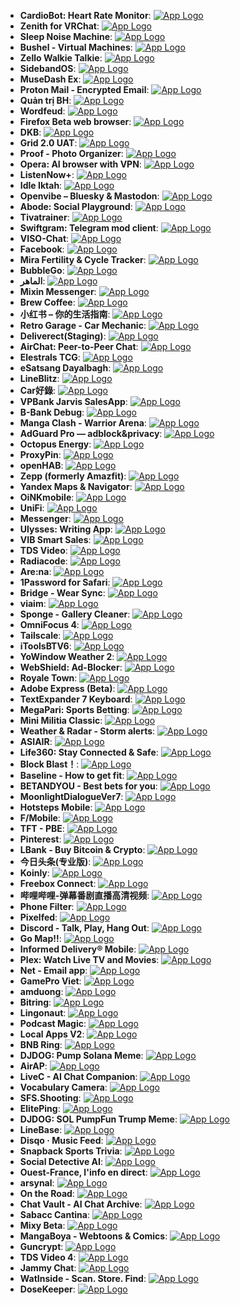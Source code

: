 - **CardioBot: Heart Rate Monitor**: [![App Logo](https://is1-ssl.mzstatic.com/image/thumb/Purple211/v4/8f/84/4b/8f844b11-5ea6-3a6b-e6fb-de3ccf0cf8eb/AppIcon-0-0-1x_U007epad-0-1-85-220.png/200x200bb-80.png)](https://testflight.apple.com/join/H82FVVt6)
- **Zenith for VRChat**: [![App Logo](https://is1-ssl.mzstatic.com/image/thumb/Purple221/v4/e2/0f/28/e20f28b3-a6a2-d075-bdbe-f891a2ccff95/AppIcon-1x_U007emarketing-0-8-0-85-220-0.png/200x200bb-80.png)](https://testflight.apple.com/join/iDVIKnVL)
- **Sleep Noise Machine**: [![App Logo](https://is1-ssl.mzstatic.com/image/thumb/Purple211/v4/81/9e/09/819e09ba-0a0e-2041-dd96-5e923a8584b8/AppIcon-0-0-1x_U007emarketing-0-8-0-0-85-220.png/200x200bb-80.png)](https://testflight.apple.com/join/zcQKXHmv)
- **Bushel - Virtual Machines**: [![App Logo](https://is1-ssl.mzstatic.com/image/thumb/Purple221/v4/d1/3c/bc/d13cbcaf-9136-9dfd-12a3-f00e65d759e9/AppIcon-0-0-85-220-0-0-5-0-2x.png/200x200bb-80.png)](https://testflight.apple.com/join/AYvMmTWm)
- **Zello Walkie Talkie**: [![App Logo](https://is1-ssl.mzstatic.com/image/thumb/Purple211/v4/51/b9/91/51b991c8-7957-96ac-e48b-054010f3477f/AppIcon-0-0-1x_U007epad-0-11-0-sRGB-85-220.png/200x200bb-80.png)](https://testflight.apple.com/join/2Tux4moG)
- **SidebandOS**: [![App Logo](https://is1-ssl.mzstatic.com/image/thumb/Purple221/v4/8b/af/ae/8bafae99-5759-7565-7765-b36f33f44589/AppIcon-1x_U007epad-0-11-0-85-220-0.png/200x200bb-80.png)](https://testflight.apple.com/join/ftgW9n0Z)
- **MuseDash Ex**: [![App Logo](https://is1-ssl.mzstatic.com/image/thumb/Purple221/v4/de/1f/65/de1f650c-46ac-e133-c2e5-4a1738f3a8b2/AppIcon-0-0-1x_U007emarketing-0-8-0-85-220.png/200x200bb-80.png)](https://testflight.apple.com/join/JLWveaUC)
- **Proton Mail - Encrypted Email**: [![App Logo](https://is1-ssl.mzstatic.com/image/thumb/Purple221/v4/fb/f2/78/fbf278f3-1dae-a583-90d0-77def1b65de2/AppUniversalIcon-0-0-1x_U007epad-0-1-0-85-220.png/200x200bb-80.png)](https://testflight.apple.com/join/8SxXknzD)
- **Quản trị BH**: [![App Logo](https://is1-ssl.mzstatic.com/image/thumb/Purple221/v4/03/5f/90/035f90d8-1b7a-f69f-c2fb-e25685f60ca9/AppIcon-0-0-1x_U007emarketing-0-11-0-85-220.png/200x200bb-80.png)](https://testflight.apple.com/join/rro8WE8D)
- **Wordfeud**: [![App Logo](https://is1-ssl.mzstatic.com/image/thumb/Purple221/v4/d4/48/20/d448209b-c127-e9c0-e9bc-eb4b67082911/AppIcon-0-0-1x_U007emarketing-0-8-0-85-220.png/200x200bb-80.png)](https://testflight.apple.com/join/zxgYsVn4)
- **Firefox Beta web browser**: [![App Logo](https://is1-ssl.mzstatic.com/image/thumb/Purple211/v4/fc/59/2e/fc592ed1-0b81-a515-9078-963c7ff34ae5/AppIcon_Beta-0-0-1x_U007epad-0-1-0-85-220.png/200x200bb-80.png)](https://testflight.apple.com/join/P9bu6AOe)
- **DKB**: [![App Logo](https://is1-ssl.mzstatic.com/image/thumb/Purple221/v4/1f/a5/d8/1fa5d808-182d-9f5c-2822-833a60a3ae11/AppIcon-0-1x_U007emarketing-0-8-0-85-220-0.png/200x200bb-80.png)](https://testflight.apple.com/join/NwCXWAEI)
- **Grid 2.0 UAT**: [![App Logo](https://is1-ssl.mzstatic.com/image/thumb/Purple211/v4/80/f7/4d/80f74d96-931e-abef-ec59-81828fcad6fc/AppIcon-0-0-1x_U007emarketing-0-11-0-85-220.png/200x200bb-80.png)](https://testflight.apple.com/join/Dv2pvGuI)
- **Proof - Photo Organizer**: [![App Logo](https://is1-ssl.mzstatic.com/image/thumb/Purple221/v4/bb/ea/c2/bbeac21c-08a2-11b7-1609-f37254036547/AppIcon-0-1x_U007ephone-0-0-0-1-0-85-220-0.png/200x200bb-80.png)](https://testflight.apple.com/join/66h8HPQ5)
- **Opera: AI browser with VPN**: [![App Logo](https://is1-ssl.mzstatic.com/image/thumb/Purple221/v4/49/51/14/49511404-85f5-fdc0-d73a-96b85d81167b/AppIcon-0-0-1x_U007emarketing-0-11-0-85-220.png/200x200bb-80.png)](https://testflight.apple.com/join/ASrCFVHB)
- **ListenNow+**: [![App Logo](https://is1-ssl.mzstatic.com/image/thumb/Purple211/v4/1b/9b/1a/1b9b1ab0-8cb1-2b7c-3990-e9e82f34eeac/AppIcon-0-0-1x_U007epad-0-0-0-1-0-85-220.png/200x200bb-80.png)](https://testflight.apple.com/join/1Zl3Z4GG)
- **Idle Iktah**: [![App Logo](https://is1-ssl.mzstatic.com/image/thumb/Purple211/v4/a1/6d/97/a16d97ec-75ce-ef44-45d7-8a2480647dd9/AppIcon-0-0-1x_U007emarketing-0-8-0-0-85-220.png/200x200bb-80.png)](https://testflight.apple.com/join/Xpg1aGvf)
- **Openvibe – Bluesky & Mastodon**: [![App Logo](https://is1-ssl.mzstatic.com/image/thumb/Purple221/v4/33/7b/c5/337bc533-5c47-ed94-580d-62e7ebddad0e/AppIcon-0-0-1x_U007emarketing-0-11-0-85-220.png/200x200bb-80.png)](https://testflight.apple.com/join/WVoBPXE6)
- **Abode: Social Playground**: [![App Logo](https://is1-ssl.mzstatic.com/image/thumb/Purple221/v4/35/e1/4e/35e14ec0-6c21-c72e-69ae-910b2101ad03/AppIcon-0-0-1x_U007ephone-0-1-0-sRGB-85-220.jpeg/200x200bb-80.png)](https://testflight.apple.com/join/9Arozgr9)
- **Tivatrainer**: [![App Logo](https://is1-ssl.mzstatic.com/image/thumb/Purple211/v4/b9/51/79/b951796c-0b33-5002-f12b-2c23decd4e15/AppIcon-0-0-1x_U007emarketing-0-11-0-85-220.png/200x200bb-80.png)](https://testflight.apple.com/join/qkTTNyGj)
- **Swiftgram: Telegram mod client**: [![App Logo](https://is1-ssl.mzstatic.com/image/thumb/Purple221/v4/8f/a2/a8/8fa2a8b1-1bc1-3c86-b448-1a4abebb9ddc/AppIconLLC-0-0-1x_U007epad-0-1-0-0-85-220.png/200x200bb-80.png)](https://testflight.apple.com/join/3TUwXHbH)
- **VISO-Chat**: [![App Logo](https://is1-ssl.mzstatic.com/image/thumb/Purple211/v4/5a/5d/cd/5a5dcd32-eb4e-cd75-a6ed-613958928f31/AppIcon-0-0-1x_U007emarketing-0-5-0-0-85-220.png/200x200bb-80.png)](https://testflight.apple.com/join/hdEIdOe8)
- **Facebook**: [![App Logo](https://is1-ssl.mzstatic.com/image/thumb/Purple211/v4/81/17/7c/81177c7b-1d9a-14c6-ae41-552070f0a1ac/Icon-Production-0-0-1x_U007epad-0-1-0-85-220.png/200x200bb-80.png)](https://testflight.apple.com/join/C1a3MRG4)
- **Mira Fertility & Cycle Tracker**: [![App Logo](https://is1-ssl.mzstatic.com/image/thumb/Purple221/v4/88/f6/a6/88f6a674-5656-e79d-4748-20b32b98b0b1/AppIcon-0-0-1x_U007emarketing-0-8-0-85-220.png/200x200bb-80.png)](https://testflight.apple.com/join/jVUPS68D)
- **BubbleGo**: [![App Logo](https://is1-ssl.mzstatic.com/image/thumb/Purple211/v4/7d/bf/a8/7dbfa8c9-8b13-401a-8947-3155b84bfff5/AppIcon-0-0-1x_U007ephone-0-1-85-220.png/200x200bb-80.png)](https://testflight.apple.com/join/uXuOrE3v)
- **الماهر**: [![App Logo](https://is1-ssl.mzstatic.com/image/thumb/Purple221/v4/0e/63/43/0e634382-cc13-0da8-6f0e-40b43e092e58/AppIcon-0-0-1x_U007emarketing-0-11-0-85-220.png/200x200bb-80.png)](https://testflight.apple.com/join/ZkmKJQl6)
- **Mixin Messenger**: [![App Logo](https://is1-ssl.mzstatic.com/image/thumb/Purple211/v4/55/19/c8/5519c85f-b94e-8fa5-b236-5ac5d69bcc20/AppIcon-0-0-1x_U007emarketing-0-8-0-sRGB-85-220.png/200x200bb-80.png)](https://testflight.apple.com/join/G36egM0k)
- **Brew Coffee**: [![App Logo](https://is1-ssl.mzstatic.com/image/thumb/Purple211/v4/45/6d/ee/456dee34-bd8f-5847-f507-f0f796928e59/AppIcon-0-0-1x_U007emarketing-0-8-0-sRGB-85-220.png/200x200bb-80.png)](https://testflight.apple.com/join/yo3qrfji)
- **小红书 – 你的生活指南**: [![App Logo](https://is1-ssl.mzstatic.com/image/thumb/Purple211/v4/c2/df/0e/c2df0e01-c05d-0ec7-135c-e51815e128db/AppIcon-0-0-1x_U007emarketing-0-8-0-0-85-220.png/200x200bb-80.png)](https://testflight.apple.com/join/XkGKTA71)
- **Retro Garage - Car Mechanic**: [![App Logo](https://is1-ssl.mzstatic.com/image/thumb/Purple221/v4/79/d2/ea/79d2eafa-fc96-bffa-0f86-d153f675b490/AppIcon-1x_U007emarketing-0-8-0-85-220-0.png/200x200bb-80.png)](https://testflight.apple.com/join/f3tg6O80)
- **Deliverect(Staging)**: [![App Logo](https://is1-ssl.mzstatic.com/image/thumb/Purple221/v4/57/7f/0b/577f0b37-2305-39e7-174f-d8bdad9c7f1b/AppIcon-Staging-0-0-1x_U007emarketing-0-10-0-85-220.png/200x200bb-80.png)](https://testflight.apple.com/join/4dCmSumR)
- **AirChat: Peer-to-Peer Chat**: [![App Logo](https://is1-ssl.mzstatic.com/image/thumb/Purple211/v4/b5/3a/4f/b53a4f6e-2ff2-5d5b-8d34-b79322b4c9e5/AppIcon-0-1x_U007epad-0-1-85-220-0.png/200x200bb-80.png)](https://testflight.apple.com/join/HNkeNvtV)
- **Elestrals TCG**: [![App Logo](https://is1-ssl.mzstatic.com/image/thumb/Purple211/v4/f4/05/dc/f405dcb3-219e-bdfa-6ba2-360c8917e3bd/AppIcon-0-0-1x_U007emarketing-0-0-0-7-0-0-sRGB-0-0-0-GLES2_U002c0-512MB-85-220-0-0.png/200x200bb-80.png)](https://testflight.apple.com/join/c3eNuA4G)
- **eSatsang Dayalbagh**: [![App Logo](https://is1-ssl.mzstatic.com/image/thumb/Purple211/v4/a5/d5/2a/a5d52a8a-53c5-5a48-921a-ea52121eb442/AppIcon-0-0-1x_U007emarketing-0-11-0-0-85-220.png/200x200bb-80.png)](https://testflight.apple.com/join/RlryJv2c)
- **LineBlitz**: [![App Logo](https://is1-ssl.mzstatic.com/image/thumb/Purple221/v4/4a/22/ae/4a22ae77-d274-823d-663b-42290fa52a7f/AppIcon-0-0-1x_U007epad-0-1-0-85-220.png/200x200bb-80.png)](https://testflight.apple.com/join/bGpSAP8a)
- **Car好錄**: [![App Logo](https://is1-ssl.mzstatic.com/image/thumb/Purple221/v4/66/23/e9/6623e9c4-6c5d-9621-fc15-8f46c45a6b52/AppIcon-0-0-1x_U007emarketing-0-8-0-85-220.png/200x200bb-80.png)](https://testflight.apple.com/join/vjFXiaw0)
- **VPBank Jarvis SalesApp**: [![App Logo](https://is1-ssl.mzstatic.com/image/thumb/Purple211/v4/9d/cb/b2/9dcbb2a2-ba59-e79d-c601-497fe2ef4c37/AppIcon-1x_U007emarketing-0-8-0-85-220-0.png/200x200bb-80.png)](https://testflight.apple.com/join/nlZsButl)
- **B-Bank Debug**: [![App Logo](https://is1-ssl.mzstatic.com/image/thumb/Purple221/v4/8a/5c/10/8a5c102a-0fbc-b89b-9773-f347be74f535/AppIcon-Debug-0-0-1x_U007ephone-0-11-0-85-220.png/200x200bb-80.png)](https://testflight.apple.com/join/lnzqqwbU)
- **Manga Clash - Warrior Arena**: [![App Logo](https://is1-ssl.mzstatic.com/image/thumb/Purple211/v4/39/9b/72/399b7231-4051-4f54-46bf-8c5c0b00741d/AppIcon-0-0-1x_U007emarketing-0-7-0-85-220.png/200x200bb-80.png)](https://testflight.apple.com/join/htIpxyDx)
- **AdGuard Pro — adblock&privacy**: [![App Logo](https://is1-ssl.mzstatic.com/image/thumb/Purple221/v4/73/27/39/73273998-e9eb-9f7e-3557-1f6b896342c2/ProAppIcon-0-0-1x_U007epad-0-11-0-sRGB-85-220.png/200x200bb-80.png)](https://testflight.apple.com/join/Eita1W29)
- **Octopus Energy**: [![App Logo](https://is1-ssl.mzstatic.com/image/thumb/Purple211/v4/49/6b/74/496b74f8-9b99-8003-722e-54be2e824e4a/AppIcon-0-0-1x_U007epad-0-1-0-85-220.png/200x200bb-80.png)](https://testflight.apple.com/join/c9II11da)
- **ProxyPin**: [![App Logo](https://is1-ssl.mzstatic.com/image/thumb/Purple221/v4/a0/29/ef/a029ef85-6af5-cd76-624f-60b6adb162af/AppIcon-0-0-1x_U007emarketing-0-8-0-0-85-220.png/200x200bb-80.png)](https://testflight.apple.com/join/gURGH6B4)
- **openHAB**: [![App Logo](https://is1-ssl.mzstatic.com/image/thumb/Purple211/v4/76/47/54/764754fb-d6e4-a295-9144-b89395eb466b/AppIcon-0-0-1x_U007epad-0-1-85-220.png/200x200bb-80.png)](https://testflight.apple.com/join/0uFYONeF)
- **Zepp (formerly Amazfit)**: [![App Logo](https://is1-ssl.mzstatic.com/image/thumb/Purple211/v4/cb/19/26/cb1926d6-856c-51db-a189-f800782ff723/AppIcon-0-0-1x_U007ephone-0-1-0-85-220.png/200x200bb-80.png)](https://testflight.apple.com/join/fQdHOReJ)
- **Yandex Maps & Navigator**: [![App Logo](https://is1-ssl.mzstatic.com/image/thumb/Purple221/v4/1a/bc/73/1abc7301-de77-9ef9-57c2-eff00d00b80e/AppIcon-0-1x_U007epad-0-1-85-220-0.png/200x200bb-80.png)](https://testflight.apple.com/join/dY6x2Y1Z)
- **OiNKmobile**: [![App Logo](https://is1-ssl.mzstatic.com/image/thumb/Purple221/v4/f2/50/b2/f250b2aa-9504-87f5-f4a5-a79608ac0d74/AppIcon-0-0-1x_U007emarketing-0-10-0-85-220.png/200x200bb-80.png)](https://testflight.apple.com/join/HLH37H8q)
- **UniFi**: [![App Logo](https://is1-ssl.mzstatic.com/image/thumb/Purple211/v4/1c/95/ae/1c95ae63-f592-9f37-b7d9-65baf0ea6319/AppIcon-0-0-1x_U007epad-0-1-0-85-220.png/200x200bb-80.png)](https://testflight.apple.com/join/Pkd9a658)
- **Messenger**: [![App Logo](https://is1-ssl.mzstatic.com/image/thumb/Purple221/v4/3a/79/36/3a793635-0893-e406-e806-2ce6d5e20727/AppIcon-0-0-1x_U007epad-0-1-0-sRGB-85-220.png/200x200bb-80.png)](https://testflight.apple.com/join/njVWbUm0)
- **Ulysses: Writing App**: [![App Logo](https://is1-ssl.mzstatic.com/image/thumb/Purple211/v4/5c/7f/34/5c7f34ee-96c2-79a2-f4c4-5b536db14574/Ulysses-Release-0-0-1x_U007epad-0-0-0-1-0-0-P3-85-220.png/200x200bb-80.png)](https://testflight.apple.com/join/r7ehG0dQ)
- **VIB Smart Sales**: [![App Logo](https://is1-ssl.mzstatic.com/image/thumb/Purple211/v4/f1/13/d0/f113d00a-1479-b27c-43ba-95315a7db6a6/AppIcon-0-0-1x_U007emarketing-0-8-0-85-220.png/200x200bb-80.png)](https://testflight.apple.com/join/Tx2oXWfX)
- **TDS Video**: [![App Logo](https://is1-ssl.mzstatic.com/image/thumb/Purple211/v4/f4/52/3e/f4523eba-e056-bf9c-7c89-69444a2bb0cf/AppIcon-0-0-1x_U007ephone-0-1-85-220.png/200x200bb-80.png)](https://testflight.apple.com/join/1Z9HQgNw)
- **Radiacode**: [![App Logo](https://is1-ssl.mzstatic.com/image/thumb/Purple221/v4/44/1f/f6/441ff6b7-589b-a564-2778-53bbddccfa4d/AppIcon-0-0-1x_U007epad-0-1-0-85-220.png/200x200bb-80.png)](https://testflight.apple.com/join/8hSPtm4Z)
- **Are:na**: [![App Logo](https://is1-ssl.mzstatic.com/image/thumb/Purple221/v4/ef/76/3f/ef763ff6-1b8c-10cd-2a61-736005034b08/AppIcon-0-0-1x_U007ephone-0-1-85-220.png/200x200bb-80.png)](https://testflight.apple.com/join/pn2mkLJ0)
- **1Password for Safari**: [![App Logo](https://is1-ssl.mzstatic.com/image/thumb/Purple221/v4/0e/6c/4d/0e6c4d7e-dbe0-b2db-334a-46d9f55b4b1f/AppIcon-0-0-85-220-0-5-0-2x.png/200x200bb-80.png)](https://testflight.apple.com/join/wdCBan7N)
- **Bridge - Wear Sync**: [![App Logo](https://is1-ssl.mzstatic.com/image/thumb/Purple211/v4/84/b5/5f/84b55f8c-12f4-3641-2d7f-ce9380c15156/AppIcon-0-0-1x_U007emarketing-0-8-0-85-220.png/200x200bb-80.png)](https://testflight.apple.com/join/1X3wxTT9)
- **viaim**: [![App Logo](https://is1-ssl.mzstatic.com/image/thumb/Purple211/v4/db/bc/8f/dbbc8f3b-9e82-e6ff-cc20-3e7caf4bcf89/AppIcon-0-0-1x_U007emarketing-0-8-0-85-220.png/200x200bb-80.png)](https://testflight.apple.com/join/hlO9DpDK)
- **Sponge - Gallery Cleaner**: [![App Logo](https://is1-ssl.mzstatic.com/image/thumb/Purple221/v4/8e/1e/87/8e1e8765-2091-fb64-ac29-81832aa3e490/AppIcon-0-0-1x_U007epad-0-1-0-85-220.jpeg/200x200bb-80.png)](https://testflight.apple.com/join/U3Ycm6mK)
- **OmniFocus 4**: [![App Logo](https://is1-ssl.mzstatic.com/image/thumb/Purple221/v4/67/10/8d/67108dc3-56b5-be36-36b8-ab2dde6043ad/AppIcon-0-0-1x_U007epad-0-0-0-1-0-0-85-220.png/200x200bb-80.png)](https://testflight.apple.com/join/TKbgc273)
- **Tailscale**: [![App Logo](https://is1-ssl.mzstatic.com/image/thumb/Purple211/v4/d3/f8/aa/d3f8aaf6-c10d-efd6-605a-4dad0ea97153/AppIcon-0-0-1x_U007epad-0-0-0-1-0-85-220.png/200x200bb-80.png)](https://testflight.apple.com/join/tLcYLZJV)
- **iToolsBTV6**: [![App Logo](https://is1-ssl.mzstatic.com/image/thumb/Purple211/v4/59/12/9a/59129afe-d9cb-b9b0-0ecf-58e4727c8c55/AppIcon-0-0-1x_U007emarketing-0-8-0-0-85-220.png/200x200bb-80.png)](https://testflight.apple.com/join/Rn3qTM3w)
- **YoWindow Weather 2**: [![App Logo](https://is1-ssl.mzstatic.com/image/thumb/Purple221/v4/3d/87/0f/3d870f6f-c119-cc60-ac5a-652a7bca992a/AppIcon-0-0-1x_U007emarketing-0-8-0-85-220.png/200x200bb-80.png)](https://testflight.apple.com/join/pFytRDso)
- **WebShield: Ad-Blocker**: [![App Logo](https://is1-ssl.mzstatic.com/image/thumb/Purple221/v4/51/3b/8d/513b8d09-19a2-7769-6b72-218ff49155ac/AppIcon-0-0-1x_U007epad-0-1-85-220.png/200x200bb-80.png)](https://testflight.apple.com/join/1t5HfEGS)
- **Royale Town**: [![App Logo](https://is1-ssl.mzstatic.com/image/thumb/Purple211/v4/0b/e0/05/0be00586-aca8-8e6f-d2e1-d7f212786780/AppIcon-0-0-1x_U007emarketing-0-7-0-0-85-220.png/200x200bb-80.png)](https://testflight.apple.com/join/d7TDODwA)
- **Adobe Express (Beta)**: [![App Logo](https://is1-ssl.mzstatic.com/image/thumb/Purple221/v4/88/65/ce/8865ce61-251c-f1f2-7abb-8ec9fab83b11/AppIconBeta-0-0-1x_U007emarketing-0-8-0-0-85-220-0.png/200x200bb-80.png)](https://testflight.apple.com/join/Wg1vcZsH)
- **TextExpander 7 Keyboard**: [![App Logo](https://is1-ssl.mzstatic.com/image/thumb/Purple211/v4/86/98/4c/86984c0b-4ec2-0765-6965-9ee3f4dd68e5/AppIcon-0-1x_U007emarketing-0-5-85-220-0.png/200x200bb-80.png)](https://testflight.apple.com/join/vKrjNFUr)
- **MegaPari: Sports Betting**: [![App Logo](https://is1-ssl.mzstatic.com/image/thumb/Purple221/v4/2e/5a/ed/2e5aed82-ce88-ef50-e5c2-cd53d8e8e8e2/AppIcon-0-0-1x_U007epad-0-1-0-85-220.png/200x200bb-80.png)](https://testflight.apple.com/join/QD66pksn)
- **Mini Militia Classic**: [![App Logo](https://is1-ssl.mzstatic.com/image/thumb/Purple221/v4/05/d4/44/05d444f5-b2b0-b0d7-ba2b-7748fc01f034/AppIcon-0-0-1x_U007emarketing-0-11-0-85-220.png/200x200bb-80.png)](https://testflight.apple.com/join/2aVcGxxZ)
- **Weather & Radar - Storm alerts**: [![App Logo](https://is1-ssl.mzstatic.com/image/thumb/Purple221/v4/72/3b/56/723b5670-a73b-6a39-0123-db94f6e35ffd/AppIcon-0-0-1x_U007epad-0-1-0-85-220.png/200x200bb-80.png)](https://testflight.apple.com/join/siqFNUje)
- **ASIAIR**: [![App Logo](https://is1-ssl.mzstatic.com/image/thumb/Purple211/v4/3c/3f/b2/3c3fb2a5-a141-b308-6bb4-9ef6e92778bc/AppIcon-0-0-1x_U007emarketing-0-8-0-0-sRGB-85-220.png/200x200bb-80.png)](https://testflight.apple.com/join/6uEyoSl3)
- **Life360: Stay Connected & Safe**: [![App Logo](https://is1-ssl.mzstatic.com/image/thumb/Purple221/v4/4e/37/97/4e3797a3-3653-b28d-979a-e7498da56e90/AppIcon-0-0-1x_U007ephone-0-1-0-0-85-220.png/200x200bb-80.png)](https://testflight.apple.com/join/syX6IOJF)
- **Block Blast！**: [![App Logo](https://is1-ssl.mzstatic.com/image/thumb/Purple221/v4/e9/39/1d/e9391df9-a5e1-9d47-7c29-de468f74e712/AppIcon-0-0-1x_U007emarketing-0-11-0-0-sRGB-85-220.png/200x200bb-80.png)](https://testflight.apple.com/join/W8aGAsi5)
- **Baseline - How to get fit**: [![App Logo](https://is1-ssl.mzstatic.com/image/thumb/Purple211/v4/6f/43/11/6f431141-4427-8480-7e65-848bfb8a475f/AppIcon-0-0-1x_U007emarketing-0-8-0-85-220.png/200x200bb-80.png)](https://testflight.apple.com/join/3XpiHAwS)
- **BETANDYOU - Best bets for you**: [![App Logo](https://is1-ssl.mzstatic.com/image/thumb/Purple211/v4/ec/d0/9a/ecd09ac9-b48d-23da-f86c-332128e4f4e7/AppIcon-0-0-1x_U007epad-0-1-0-85-220.png/200x200bb-80.png)](https://testflight.apple.com/join/x6aMHlck)
- **MoonlightDialogueVer7**: [![App Logo](https://is1-ssl.mzstatic.com/image/thumb/Purple221/v4/db/30/b9/db30b9bf-a2ff-9a41-095e-e1f93b29c1b2/AppIcon-0-0-1x_U007emarketing-0-8-0-85-220.png/200x200bb-80.png)](https://testflight.apple.com/join/GsDtgHUy)
- **Hotsteps Mobile**: [![App Logo](https://is1-ssl.mzstatic.com/image/thumb/Purple221/v4/34/16/eb/3416ebd3-2fdb-b90d-2c02-ce91c041b5ed/AppIcon-1x_U007emarketing-0-8-0-85-220-0.png/200x200bb-80.png)](https://testflight.apple.com/join/akaRQXok)
- **F/Mobile**: [![App Logo](https://is1-ssl.mzstatic.com/image/thumb/Purple211/v4/81/29/89/8129890c-c706-ef1f-6e66-4a2bc8440da0/AppIcon-0-0-1x_U007emarketing-0-8-0-85-220.png/200x200bb-80.png)](https://testflight.apple.com/join/SOOpPlZ5)
- **TFT - PBE**: [![App Logo](https://is1-ssl.mzstatic.com/image/thumb/Purple211/v4/8e/31/b5/8e31b5d5-41a9-04ca-e939-22db7bdfdd74/AppIcon-0-0-1x_U007epad-0-1-85-220.png/200x200bb-80.png)](https://testflight.apple.com/join/q79npPHz)
- **Pinterest**: [![App Logo](https://is1-ssl.mzstatic.com/image/thumb/Purple221/v4/1c/0f/be/1c0fbe91-25bb-4128-bdb4-f92344db54b6/AppIcon-0-0-1x_U007epad-0-1-0-0-0-85-220.png/200x200bb-80.png)](https://testflight.apple.com/join/ffIBkq35)
- **LBank - Buy Bitcoin & Crypto**: [![App Logo](https://is1-ssl.mzstatic.com/image/thumb/Purple211/v4/5b/a0/df/5ba0df60-f853-1d8a-80bb-7ef3f52d56bd/AppIcon-0-0-1x_U007ephone-0-11-0-85-220.png/200x200bb-80.png)](https://testflight.apple.com/join/4zhLLbDX)
- **今日头条(专业版)**: [![App Logo](https://is1-ssl.mzstatic.com/image/thumb/Purple221/v4/17/b9/bd/17b9bdf8-d000-d2da-ad20-b1570595ef94/AppIcon-Social-0-0-1x_U007emarketing-0-7-0-0-sRGB-85-220.png/200x200bb-80.png)](https://testflight.apple.com/join/5BFH9MZR)
- **Koinly**: [![App Logo](https://is1-ssl.mzstatic.com/image/thumb/Purple221/v4/1b/90/d0/1b90d02e-6044-7f0a-9284-5c76342099a0/AppIcon-0-0-1x_U007epad-0-1-85-220.png/200x200bb-80.png)](https://testflight.apple.com/join/MO3gDk9G)
- **Freebox Connect**: [![App Logo](https://is1-ssl.mzstatic.com/image/thumb/Purple211/v4/15/85/9d/15859d4b-5032-4e8b-7e76-dbf663b9fb1b/AppIcon-0-0-1x_U007emarketing-0-8-0-P3-85-220.png/200x200bb-80.png)](https://testflight.apple.com/join/bxifCoxH)
- **哔哩哔哩-弹幕番剧直播高清视频**: [![App Logo](https://is1-ssl.mzstatic.com/image/thumb/Purple211/v4/9d/59/cc/9d59cc21-52ff-ff7c-6348-af9d5039eadb/AppIcon-testflight-0-0-1x_U007epad-0-1-0-85-220.png/200x200bb-80.png)](https://testflight.apple.com/join/K4pM1kHu)
- **Phone Filter**: [![App Logo](https://is1-ssl.mzstatic.com/image/thumb/Purple221/v4/ee/d3/d7/eed3d727-9d89-ed1f-8fec-6baf2b53891e/AppIcon-0-0-1x_U007ephone-0-1-0-85-220.png/200x200bb-80.png)](https://testflight.apple.com/join/HxPR2V9b)
- **Pixelfed**: [![App Logo](https://is1-ssl.mzstatic.com/image/thumb/Purple221/v4/40/3d/c2/403dc27d-0faa-244f-220a-96f9435dfcd6/AppIcon-0-0-1x_U007epad-0-1-85-220.png/200x200bb-80.png)](https://testflight.apple.com/join/dNcLnb1n)
- **Discord - Talk, Play, Hang Out**: [![App Logo](https://is1-ssl.mzstatic.com/image/thumb/Purple221/v4/ba/c1/8f/bac18f95-623d-e5d9-b8ca-8e108a0a73aa/AppIcon-0-0-1x_U007epad-0-1-0-85-220.png/200x200bb-80.png)](https://testflight.apple.com/join/gdE4pRzI)
- **Go Map!!**: [![App Logo](https://is1-ssl.mzstatic.com/image/thumb/Purple221/v4/c8/b2/1c/c8b21cda-a603-abf4-0108-6bce43c14426/AppIcon-0-0-1x_U007epad-0-1-0-0-85-220.png/200x200bb-80.png)](https://testflight.apple.com/join/T96F9wYq)
- **Informed Delivery® Mobile**: [![App Logo](https://is1-ssl.mzstatic.com/image/thumb/Purple211/v4/ad/ac/d0/adacd0bc-215e-8b0c-19db-ed5d1cb0e868/AppIcon-0-0-1x_U007ephone-0-1-0-85-220.png/200x200bb-80.png)](https://testflight.apple.com/join/8wJxMr46)
- **Plex: Watch Live TV and Movies**: [![App Logo](https://is1-ssl.mzstatic.com/image/thumb/Purple211/v4/7f/00/d8/7f00d828-ddde-5140-5c06-a17fe9eab835/AppIcon-0-0-1x_U007emarketing-0-8-0-85-220.png/200x200bb-80.png)](https://testflight.apple.com/join/MY6JTzix)
- **Net - Email app**: [![App Logo](https://is1-ssl.mzstatic.com/image/thumb/Purple211/v4/9b/d7/7b/9bd77bdd-b22f-cf57-9a6d-aafc0b1bf80d/AppIcon-0-0-1x_U007ephone-0-1-85-220.png/200x200bb-80.png)](https://testflight.apple.com/join/HtVKxUYB)
- **GamePro Viet**: [![App Logo](https://is1-ssl.mzstatic.com/image/thumb/Purple211/v4/13/e1/95/13e19583-2816-e0ec-8d18-6ee1a6621027/AppIcon-0-0-1x_U007emarketing-0-11-0-85-220.png/200x200bb-80.png)](https://testflight.apple.com/join/P5a4cyPv)
- **amduong**: [![App Logo](https://is1-ssl.mzstatic.com/image/thumb/Purple221/v4/09/0c/a4/090ca4c3-76ed-c823-2e48-f8dadcecde9f/AppIcon-0-0-1x_U007emarketing-0-10-0-85-220.png/200x200bb-80.png)](https://testflight.apple.com/join/xXwsXyDu)
- **Bitring**: [![App Logo](https://is1-ssl.mzstatic.com/image/thumb/Purple221/v4/e9/0d/0c/e90d0c61-fd69-90f7-2e53-c885dfdf070a/AppIcon-0-0-1x_U007emarketing-0-6-0-0-sRGB-85-220.png/200x200bb-80.png)](https://testflight.apple.com/join/QwEYa3Nw)
- **Lingonaut**: [![App Logo](https://is1-ssl.mzstatic.com/image/thumb/Purple211/v4/49/4c/71/494c71f3-a479-9e50-88b6-fe0675e1b62e/AppIcon-0-0-1x_U007epad-0-1-85-220.png/200x200bb-80.png)](https://testflight.apple.com/join/8fsKkYvC)
- **Podcast Magic**: [![App Logo](https://is1-ssl.mzstatic.com/image/thumb/Purple211/v4/42/7b/fa/427bfa18-0510-f4d5-459c-cf4a120e0e6d/AppIcon-0-0-1x_U007epad-0-1-85-220.png/200x200bb-80.png)](https://testflight.apple.com/join/WU826qFS)
- **Local Apps V2**: [![App Logo](https://is1-ssl.mzstatic.com/image/thumb/Purple211/v4/db/05/3e/db053e01-0aa6-960a-b7df-359eba6effad/AppIcon-0-0-1x_U007emarketing-0-0-0-7-0-0-sRGB-0-0-0-GLES2_U002c0-512MB-85-220-0-0.png/200x200bb-80.png)](https://testflight.apple.com/join/xH2efrjc)
- **BNB Ring**: [![App Logo](https://is1-ssl.mzstatic.com/image/thumb/Purple221/v4/e9/0d/0c/e90d0c61-fd69-90f7-2e53-c885dfdf070a/AppIcon-0-0-1x_U007emarketing-0-6-0-0-sRGB-85-220.png/200x200bb-80.png)](https://testflight.apple.com/join/QwEYa3Nw)
- **DJDOG: Pump Solana Meme**: [![App Logo](https://is1-ssl.mzstatic.com/image/thumb/Purple211/v4/46/e9/86/46e986eb-3bd5-3256-fab4-9d18553c6875/AppIcon-0-0-1x_U007ephone-0-11-0-85-220.png/200x200bb-80.png)](https://testflight.apple.com/join/gBz59bPn)
- **AirAP**: [![App Logo](https://is1-ssl.mzstatic.com/image/thumb/Purple221/v4/24/f4/e5/24f4e5ff-0933-8421-1537-81f41eeb019a/AppIcon-0-0-1x_U007epad-0-1-85-220.png/200x200bb-80.png)](https://testflight.apple.com/join/8aeqD8Q2)
- **LiveC - AI Chat Companion**: [![App Logo](https://is1-ssl.mzstatic.com/image/thumb/Purple221/v4/58/68/5e/58685ed4-7873-fce9-e647-dd4c45a892cd/AppIcon-0-0-1x_U007epad-0-1-85-220.png/200x200bb-80.png)](https://testflight.apple.com/join/JfUZHPyT)
- **Vocabulary Camera**: [![App Logo](https://is1-ssl.mzstatic.com/image/thumb/Purple211/v4/0f/a0/76/0fa0764b-2b9e-c567-a0b4-300e9c64bc9a/AppIcon-0-0-1x_U007epad-0-1-85-220.png/200x200bb-80.png)](https://testflight.apple.com/join/xUjJrWXM)
- **SFS.Shooting**: [![App Logo](https://is1-ssl.mzstatic.com/image/thumb/Purple211/v4/96/3b/5e/963b5e4a-8eb4-cca7-32b3-94ddaca32583/AppIcon-0-0-1x_U007epad-0-1-85-220.jpeg/200x200bb-80.png)](https://testflight.apple.com/join/RUZbmSyR)
- **ElitePing**: [![App Logo](https://is1-ssl.mzstatic.com/image/thumb/Purple211/v4/61/c3/2c/61c32c51-a1c3-b729-a6d9-b1d27c6696bf/AppIcon-0-0-1x_U007epad-0-1-0-85-220.png/200x200bb-80.png)](https://testflight.apple.com/join/C5fqAaFH)
- **DJDOG: SOL PumpFun Trump Meme**: [![App Logo](https://is1-ssl.mzstatic.com/image/thumb/Purple211/v4/53/8c/39/538c3961-5d7d-ca0e-5edb-ae148dca4708/AppIcon-0-0-1x_U007ephone-0-11-0-85-220.png/200x200bb-80.png)](https://testflight.apple.com/join/gBz59bPn)
- **LineBase**: [![App Logo](https://is1-ssl.mzstatic.com/image/thumb/Purple211/v4/db/6a/72/db6a724a-209a-797c-76f2-d17ca166b017/AppIcon-0-0-1x_U007epad-0-1-0-85-220.png/200x200bb-80.png)](https://testflight.apple.com/join/VaSHhXWP)
- **Disqo · Music Feed**: [![App Logo](https://is1-ssl.mzstatic.com/image/thumb/Purple221/v4/02/30/5e/02305e9c-dba2-145e-aba9-a2942dc959d0/AppIcon-0-0-1x_U007epad-0-1-85-220.png/200x200bb-80.png)](https://testflight.apple.com/join/AUkrKn9R)
- **Snapback Sports Trivia**: [![App Logo](https://is1-ssl.mzstatic.com/image/thumb/Purple211/v4/18/12/d9/1812d99f-44b6-bcbf-c814-ee072c484421/AppIcon-0-0-1x_U007epad-0-1-85-220.png/200x200bb-80.png)](https://testflight.apple.com/join/CMr8eFSx)
- **Social Detective AI**: [![App Logo](https://is1-ssl.mzstatic.com/image/thumb/Purple221/v4/f2/c0/2e/f2c02e93-73fc-4ba2-24af-184d994833d6/AppIcon-1x_U007emarketing-0-7-0-85-220-0.png/200x200bb-80.png)](https://testflight.apple.com/join/grfZJF4t)
- **Ouest-France, l'info en direct**: [![App Logo](https://is1-ssl.mzstatic.com/image/thumb/Purple211/v4/6f/3e/2a/6f3e2a89-2f20-bb75-52cd-d0ceab26aab5/AppIconOF-0-0-1x_U007epad-0-1-0-85-220.png/200x200bb-80.png)](https://testflight.apple.com/join/TUXA44VZ)
- **arsynal**: [![App Logo](https://is1-ssl.mzstatic.com/image/thumb/Purple211/v4/64/8f/26/648f267e-8f2e-c859-8e6d-4eab9ca7357f/AppIcon-0-1x_U007epad-0-1-85-220-0.png/200x200bb-80.png)](https://testflight.apple.com/join/Jnhg4q3W)
- **On the Road**: [![App Logo](https://is1-ssl.mzstatic.com/image/thumb/Purple211/v4/ae/f9/97/aef9975b-0360-ce64-5a06-b666b7699ea3/AppIcon-0-0-1x_U007emarketing-0-8-0-85-220.png/200x200bb-80.png)](https://testflight.apple.com/join/t51JyXTA)
- **Chat Vault - AI Chat Archive**: [![App Logo](https://is1-ssl.mzstatic.com/image/thumb/Purple221/v4/cf/95/e6/cf95e615-7ba1-d9ae-4a29-cb57d9edf983/AppIcon-0-0-1x_U007emarketing-0-11-0-85-220.png/200x200bb-80.png)](https://testflight.apple.com/join/RJx6sP6t)
- **Sabacc Cantina**: [![App Logo](https://is1-ssl.mzstatic.com/image/thumb/Purple211/v4/4d/46/49/4d4649a6-a7c0-30a3-15d6-9812e1cc8fb3/AppIcon-0-0-1x_U007emarketing-0-11-0-85-220.png/200x200bb-80.png)](https://testflight.apple.com/join/MWJaTEGP)
- **Mixy Beta**: [![App Logo](https://is1-ssl.mzstatic.com/image/thumb/Purple221/v4/8c/b1/78/8cb17847-182c-3604-5e1c-131b47c19b2c/AppIcon-0-0-1x_U007ephone-0-1-0-P3-85-220.png/200x200bb-80.png)](https://testflight.apple.com/join/eCHPpufe)
- **MangaBoya - Webtoons & Comics**: [![App Logo](https://is1-ssl.mzstatic.com/image/thumb/Purple211/v4/26/a4/78/26a47865-ba63-ae8d-f536-8f7d3560ea03/AppIcon-0-0-1x_U007emarketing-0-8-0-85-220.png/200x200bb-80.png)](https://testflight.apple.com/join/xrJSFSuE)
- **Guncrypt**: [![App Logo](https://is1-ssl.mzstatic.com/image/thumb/Purple211/v4/5f/f7/da/5ff7daf5-7be9-7478-f181-d261e761b3ab/AppIcon-0-0-1x_U007emarketing-0-8-0-85-220.png/200x200bb-80.png)](https://testflight.apple.com/join/PFjM5UKu)
- **TDS Video 4**: [![App Logo](https://is1-ssl.mzstatic.com/image/thumb/Purple221/v4/3d/ee/43/3dee43d0-350d-d7c1-f31e-da95a88dbe40/AppIcon-0-0-1x_U007ephone-0-1-85-220.png/200x200bb-80.png)](https://testflight.apple.com/join/kYbkecxa)
- **Jammy Chat**: [![App Logo](https://is1-ssl.mzstatic.com/image/thumb/Purple221/v4/e3/af/db/e3afdbe0-4614-35ae-f23b-048a030b3253/AppIcon-0-0-1x_U007epad-0-1-0-85-220.png/200x200bb-80.png)](https://testflight.apple.com/join/pAPfDurg)
- **WatInside - Scan. Store. Find**: [![App Logo](https://is1-ssl.mzstatic.com/image/thumb/Purple221/v4/ae/fb/e4/aefbe4d6-4497-2280-4e18-f4a8c8a82313/AppIcon-0-1x_U007ephone-0-0-0-1-0-85-220-0.png/200x200bb-80.png)](https://testflight.apple.com/join/9Pz2BQ4s)
- **DoseKeeper**: [![App Logo](https://is1-ssl.mzstatic.com/image/thumb/Purple221/v4/fa/32/5d/fa325d6c-4490-cbce-3acb-64eaa5c94ed0/AppIcon-0-0-1x_U007epad-0-0-0-1-0-85-220.png/200x200bb-80.png)](https://testflight.apple.com/join/qy6Z2734)